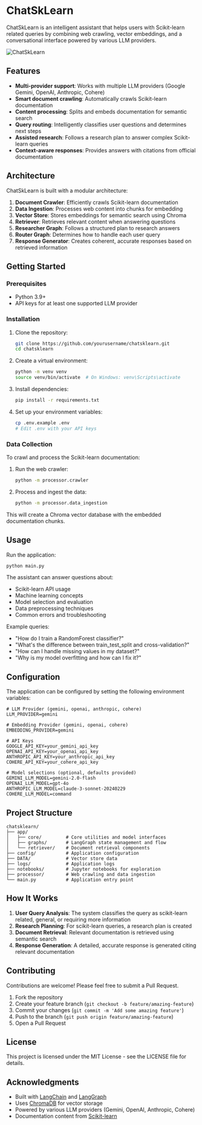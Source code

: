 # ChatSkLearn

ChatSkLearn is an intelligent assistant that helps users with Scikit-learn related queries by combining web crawling, vector embeddings, and a conversational interface powered by various LLM providers.

![ChatSkLearn](https://via.placeholder.com/800x400?text=ChatSkLearn+Assistant)

## Features

- **Multi-provider support**: Works with multiple LLM providers (Google Gemini, OpenAI, Anthropic, Cohere)
- **Smart document crawling**: Automatically crawls Scikit-learn documentation 
- **Content processing**: Splits and embeds documentation for semantic search
- **Query routing**: Intelligently classifies user questions and determines next steps
- **Assisted research**: Follows a research plan to answer complex Scikit-learn queries
- **Context-aware responses**: Provides answers with citations from official documentation

## Architecture

ChatSkLearn is built with a modular architecture:

1. **Document Crawler**: Efficiently crawls Scikit-learn documentation
2. **Data Ingestion**: Processes web content into chunks for embedding
3. **Vector Store**: Stores embeddings for semantic search using Chroma
4. **Retriever**: Retrieves relevant content when answering questions
5. **Researcher Graph**: Follows a structured plan to research answers
6. **Router Graph**: Determines how to handle each user query
7. **Response Generator**: Creates coherent, accurate responses based on retrieved information

## Getting Started

### Prerequisites

- Python 3.9+
- API keys for at least one supported LLM provider

### Installation

1. Clone the repository:
   ```bash
   git clone https://github.com/yourusername/chatsklearn.git
   cd chatsklearn
   ```

2. Create a virtual environment:
   ```bash
   python -m venv venv
   source venv/bin/activate  # On Windows: venv\Scripts\activate
   ```

3. Install dependencies:
   ```bash
   pip install -r requirements.txt
   ```

4. Set up your environment variables:
   ```bash
   cp .env.example .env
   # Edit .env with your API keys
   ```

### Data Collection

To crawl and process the Scikit-learn documentation:

1. Run the web crawler:
   ```bash
   python -m processor.crawler
   ```

2. Process and ingest the data:
   ```bash
   python -m processor.data_ingestion
   ```

This will create a Chroma vector database with the embedded documentation chunks.

## Usage

Run the application:

```bash
python main.py
```

The assistant can answer questions about:
- Scikit-learn API usage
- Machine learning concepts
- Model selection and evaluation
- Data preprocessing techniques
- Common errors and troubleshooting

Example queries:
- "How do I train a RandomForest classifier?"
- "What's the difference between train_test_split and cross-validation?"
- "How can I handle missing values in my dataset?"
- "Why is my model overfitting and how can I fix it?"

## Configuration

The application can be configured by setting the following environment variables:

```
# LLM Provider (gemini, openai, anthropic, cohere)
LLM_PROVIDER=gemini

# Embedding Provider (gemini, openai, cohere)
EMBEDDING_PROVIDER=gemini

# API Keys
GOOGLE_API_KEY=your_gemini_api_key
OPENAI_API_KEY=your_openai_api_key
ANTHROPIC_API_KEY=your_anthropic_api_key
COHERE_API_KEY=your_cohere_api_key

# Model selections (optional, defaults provided)
GEMINI_LLM_MODEL=gemini-2.0-flash
OPENAI_LLM_MODEL=gpt-4o
ANTHROPIC_LLM_MODEL=claude-3-sonnet-20240229
COHERE_LLM_MODEL=command
```

## Project Structure

```
chatsklearn/
├── app/
│   ├── core/         # Core utilities and model interfaces
│   ├── graphs/       # LangGraph state management and flow
│   └── retriever/    # Document retrieval components
├── config/           # Application configuration
├── DATA/             # Vector store data
├── logs/             # Application logs
├── notebooks/        # Jupyter notebooks for exploration
├── processor/        # Web crawling and data ingestion
└── main.py           # Application entry point
```

## How It Works

1. **User Query Analysis**: The system classifies the query as scikit-learn related, general, or requiring more information
2. **Research Planning**: For scikit-learn queries, a research plan is created
3. **Document Retrieval**: Relevant documentation is retrieved using semantic search
4. **Response Generation**: A detailed, accurate response is generated citing relevant documentation

## Contributing

Contributions are welcome! Please feel free to submit a Pull Request.

1. Fork the repository
2. Create your feature branch (`git checkout -b feature/amazing-feature`)
3. Commit your changes (`git commit -m 'Add some amazing feature'`)
4. Push to the branch (`git push origin feature/amazing-feature`)
5. Open a Pull Request

## License

This project is licensed under the MIT License - see the LICENSE file for details.

## Acknowledgments

- Built with [LangChain](https://github.com/langchain-ai/langchain) and [LangGraph](https://github.com/langchain-ai/langgraph)
- Uses [ChromaDB](https://github.com/chroma-core/chroma) for vector storage
- Powered by various LLM providers (Gemini, OpenAI, Anthropic, Cohere)
- Documentation content from [Scikit-learn](https://scikit-learn.org/)